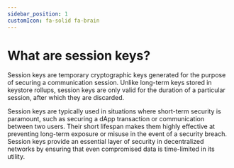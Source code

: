 ```yaml
---
sidebar_position: 1
customIcon: fa-solid fa-brain
---
```


# What are session keys?

Session keys are temporary cryptographic keys generated for the purpose of securing a communication session. Unlike long-term keys stored in keystore rollups, session keys are only valid for the duration of a particular session, after which they are discarded.

Session keys are typically used in situations where short-term security is paramount, such as securing a dApp transaction or communication between two users. Their short lifespan makes them highly effective at preventing long-term exposure or misuse in the event of a security breach. Session keys provide an essential layer of security in decentralized networks by ensuring that even compromised data is time-limited in its utility.